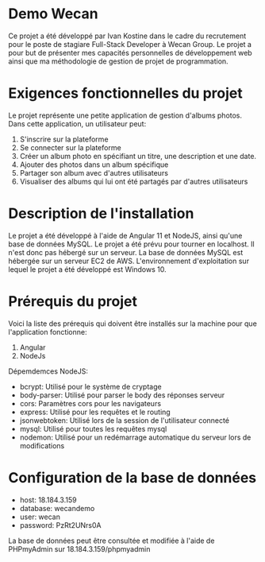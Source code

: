 # Demo Wecan 
Ce projet a été développé par Ivan Kostine dans le cadre du recrutement pour le poste de stagiare Full-Stack Developer à Wecan Group. Le projet a pour but de présenter mes capacités personnelles de développement web ainsi que ma méthodologie de gestion de projet de programmation. 

# Exigences fonctionnelles du projet
Le projet représente une petite application de gestion d'albums photos. Dans cette application, un utilisateur peut:
1) S'inscrire sur la plateforme
2) Se connecter sur la plateforme
3) Créer un album photo en spécifiant un titre, une description et une date.
4) Ajouter des photos dans un album spécifique
5) Partager son album avec d'autres utilisateurs
6) Visualiser des albums qui lui ont été partagés par d'autres utilisateurs

# Description de l'installation
Le projet a été développé à l'aide de Angular 11 et NodeJS, ainsi qu'une base de données MySQL. Le projet a été prévu pour tourner en localhost. Il n'est donc pas hébergé sur un serveur. La base de données MySQL est hébergée sur un serveur EC2 de AWS. L'environnement d'exploitation sur lequel le projet a été développé est Windows 10.

# Prérequis du projet
Voici la liste des prérequis qui doivent être installés sur la machine pour que l'application fonctionne:
1) Angular
2) NodeJs

Dépemdemces NodeJS:
- bcrypt: Utilisé pour le système de cryptage
- body-parser: Utilisé pour parser le body des réponses serveur
- cors: Paramètres cors pour les navigateurs
- express: Utilisé pour les requêtes et le routing
- jsonwebtoken: Utilisé lors de la session de l'utilisateur connecté
- mysql: Utilisé pour toutes les requêtes mysql
- nodemon: Utilisé pour un redémarrage automatique du serveur lors de modifications

# Configuration de la base de données
- host: 18.184.3.159
- database: wecandemo
- user: wecan
- password: PzRt2UNrs0A

La base de données peut être consultée et modifiée à l'aide de PHPmyAdmin sur 18.184.3.159/phpmyadmin





